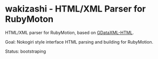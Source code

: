 # wakizashi - HTML/XML Parser for RubyMoton

HTML/XML parser for RubyMotion, based on [GDataXML-HTML](https://github.com/graetzer/GDataXML-HTML).

Goal: Nokogiri style interface HTML parsing and building for RubyMotion.

Status: bootstraping
